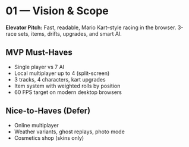 # 01 — Vision & Scope
**Elevator Pitch:** Fast, readable, Mario Kart–style racing in the browser. 3-race sets, items, drifts, upgrades, and smart AI.

## MVP Must-Haves
- Single player vs 7 AI
- Local multiplayer up to 4 (split-screen)
- 3 tracks, 4 characters, kart upgrades
- Item system with weighted rolls by position
- 60 FPS target on modern desktop browsers

## Nice-to-Haves (Defer)
- Online multiplayer
- Weather variants, ghost replays, photo mode
- Cosmetics shop (skins only)
